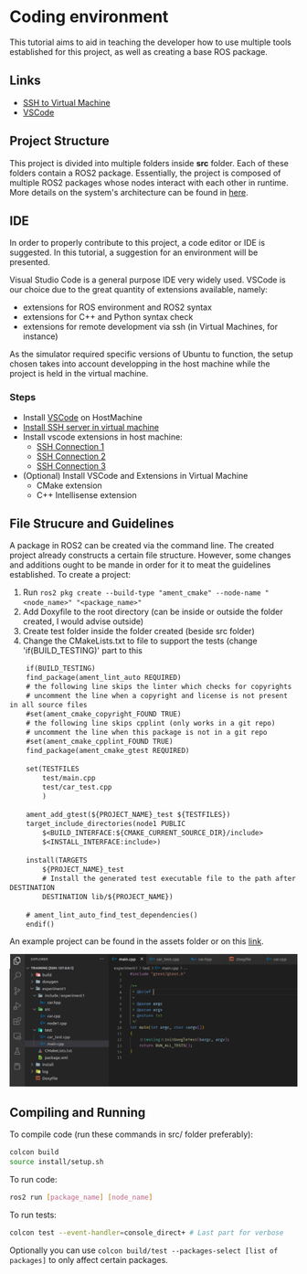 # Coding environment

This tutorial aims to aid in teaching the developer how to use multiple tools established for this project, as well as creating a base ROS package.

## Links

- [SSH to Virtual Machine](https://averagelinuxuser.com/ssh-into-virtualbox/)
- [VSCode](https://code.visualstudio.com/Download)

## Project Structure

This project is divided into multiple folders inside **src** folder. Each of these folders contain a ROS2 package. Essentially, the project is composed of multiple ROS2 packages whose nodes interact with each other in runtime. More details on the system's architecture can be found in [here](../project-specification.md). 

## IDE

In order to properly contribute to this project, a code editor or IDE is suggested. In this tutorial, a suggestion for an environment will be presented.

Visual Studio Code is a general purpose IDE very widely used. VSCode is our choice due to the great quantity of extensions available, namely:
- extensions for ROS environment and ROS2 syntax
- extensions for C++ and Python syntax check
- extensions for remote development via ssh (in Virtual Machines, for instance)

As the simulator required specific versions of Ubuntu to function, the setup chosen takes into account developping in the host machine while the project is held in the virtual machine.

### Steps

- Install [VSCode](https://code.visualstudio.com/Download) on HostMachine
- [Install SSH server in virtual machine](https://averagelinuxuser.com/ssh-into-virtualbox/)
- Install vscode extensions in host machine:
    - [SSH Connection 1](https://marketplace.visualstudio.com/items?itemName=ms-vscode-remote.remote-ssh)
    - [SSH Connection 2](https://marketplace.visualstudio.com/items?itemName=ms-vscode-remote.remote-ssh-edit)
    - [SSH Connection 3](https://marketplace.visualstudio.com/items?itemName=ms-vscode.remote-explorer)
- (Optional) Install VSCode and Extensions in Virtual Machine
    - CMake extension 
    - C++ Intellisense extension


## File Strucure and Guidelines

A package in ROS2 can be created via the command line. The created project already constructs a certain file structure. However, some changes and additions ought to be mande in order for it to meat the guidelines established. To create a project:
1. Run ```ros2 pkg create --build-type "ament_cmake" --node-name "<node_name>" "<package_name>"```
2. Add Doxyfile to the root directory (can be inside or outside the folder created, I would advise outside)
3. Create test folder inside the folder created (beside src folder)
4. Change the CMakeLists.txt to file to support the tests (change 'if(BUILD_TESTING)' part to this 

```
    if(BUILD_TESTING)
    find_package(ament_lint_auto REQUIRED)
    # the following line skips the linter which checks for copyrights
    # uncomment the line when a copyright and license is not present in all source files
    #set(ament_cmake_copyright_FOUND TRUE)
    # the following line skips cpplint (only works in a git repo)
    # uncomment the line when this package is not in a git repo
    #set(ament_cmake_cpplint_FOUND TRUE)
    find_package(ament_cmake_gtest REQUIRED)

    set(TESTFILES 
        test/main.cpp
        test/car_test.cpp
        )
    
    ament_add_gtest(${PROJECT_NAME}_test ${TESTFILES})
    target_include_directories(node1 PUBLIC
        $<BUILD_INTERFACE:${CMAKE_CURRENT_SOURCE_DIR}/include>
        $<INSTALL_INTERFACE:include>)

    install(TARGETS
        ${PROJECT_NAME}_test
        # Install the generated test executable file to the path after DESTINATION
        DESTINATION lib/${PROJECT_NAME})

    # ament_lint_auto_find_test_dependencies()
    endif()
```

An example project can be found in the assets folder or on this [link]().

![Screenshot file structure](../assets/environment_setup_tutorial/Screenshot-example-filestructure.png)

## Compiling and Running

To compile code (run these commands in src/ folder preferably):

```sh
colcon build
source install/setup.sh
```

To run code:

```sh
ros2 run [package_name] [node_name]
```

To run tests:

```sh
colcon test --event-handler=console_direct+ # Last part for verbose
```

Optionally you can use ```colcon build/test --packages-select [list of packages]``` to only affect certain packages.


